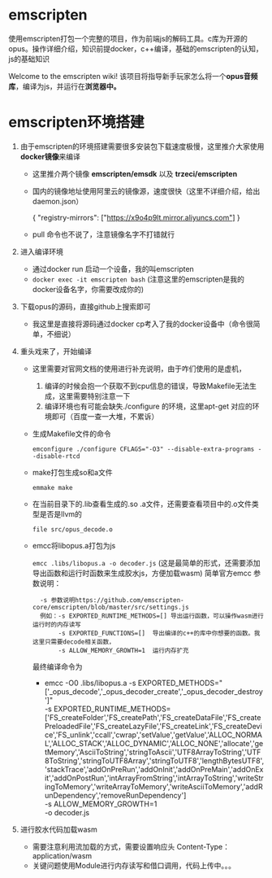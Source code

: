 # emscripten
使用emscripten打包一个完整的项目，作为前端js的解码工具。c库为开源的opus。操作详细介绍，知识前提docker，c++编译，基础的emscripten的认知，js的基础知识


Welcome to the emscripten wiki!
该项目将指导新手玩家怎么将一个**opus音频库**，编译为js，并运行在**浏览器中。**
# emscripten环境搭建
1. 由于emscripten的环境搭建需要很多安装包下载速度极慢，这里推介大家使用**docker镜像**来编译
   * 这里推介两个镜像 **emscripten/emsdk**  以及  **trzeci/emscripten**
   * 国内的镜像地址使用阿里云的镜像源，速度很快（这里不详细介绍，给出daemon.json）


     {
      "registry-mirrors": ["https://x9o4p9lt.mirror.aliyuncs.com"]
     }


   * pull 命令也不说了，注意镜像名字不打错就行
   
2. 进入编译环境
   * 通过docker run 启动一个设备，我的叫emscripten 
   * `docker exec -it emscripten bash`  (注意这里的emscripten是我的docker设备名字，你需要改成你的)
3. 下载opus的源码，直接github上搜索即可
   * 我这里是直接将源码通过docker cp考入了我的docker设备中（命令很简单，不细说）
4. 重头戏来了，开始编译
   * 这里需要对官网文档的使用进行补充说明，由于咋们使用的是虚机，
      1. 编译的时候会抱一个获取不到cpu信息的错误，导致Makefile无法生成，这里需要特别注意一下
      2. 编译环境也有可能会缺失./configure 的环境，这里apt-get 对应的环境即可（百度一查一大堆，不累诉）
   * 生成Makefile文件的命令


      `emconfigure ./configure CFLAGS="-O3" --disable-extra-programs --disable-rtcd`
   * make打包生成so和a文件


       `emmake make`
   * 在当前目录下的.lib查看生成的.so .a文件，还需要查看项目中的.o文件类型是否是llvm的


       `file src/opus_decode.o`
   * emcc将libopus.a打包为js


       `emcc .libs/libopus.a -o decoder.js`  (这是最简单的形式，还需要添加导出函数和运行时函数来生成胶水js，方便加载wasm)
       简单官方emcc 参数说明：


           -s 参数说明https://github.com/emscripten-core/emscripten/blob/master/src/settings.js
           例如：-s EXPORTED_RUNTIME_METHODS=[] 导出运行函数，可以操作wasm进行运行时的内存读写
                -s EXPORTED_FUNCTIONS=[]  导出编译的c++的库中你想要的函数。我这里只需要decode相关函数，
                -s ALLOW_MEMORY_GROWTH=1  运行内存扩充
      最终编译命令为


       * emcc -O0 .libs/libopus.a -s EXPORTED_METHODS="['_opus_decode','_opus_decoder_create','_opus_decoder_destroy']" \
                                -s EXPORTED_RUNTIME_METHODS=['FS_createFolder','FS_createPath','FS_createDataFile','FS_createPreloadedFile','FS_createLazyFile','FS_createLink','FS_createDevice','FS_unlink','ccall','cwrap','setValue','getValue','ALLOC_NORMAL','ALLOC_STACK','ALLOC_DYNAMIC','ALLOC_NONE','allocate','getMemory','AsciiToString','stringToAscii','UTF8ArrayToString','UTF8ToString','stringToUTF8Array','stringToUTF8','lengthBytesUTF8','stackTrace','addOnPreRun','addOnInit','addOnPreMain','addOnExit','addOnPostRun','intArrayFromString','intArrayToString','writeStringToMemory','writeArrayToMemory','writeAsciiToMemory','addRunDependency','removeRunDependency'] \
                                -s ALLOW_MEMORY_GROWTH=1 \
                                -o decoder.js
5. 进行胶水代码加载wasm
    * 需要注意利用流加载的方式，需要设置响应头 Content-Type：application/wasm
    * 关键问题使用Module进行内存读写和借口调用，代码上传中。。。

   
